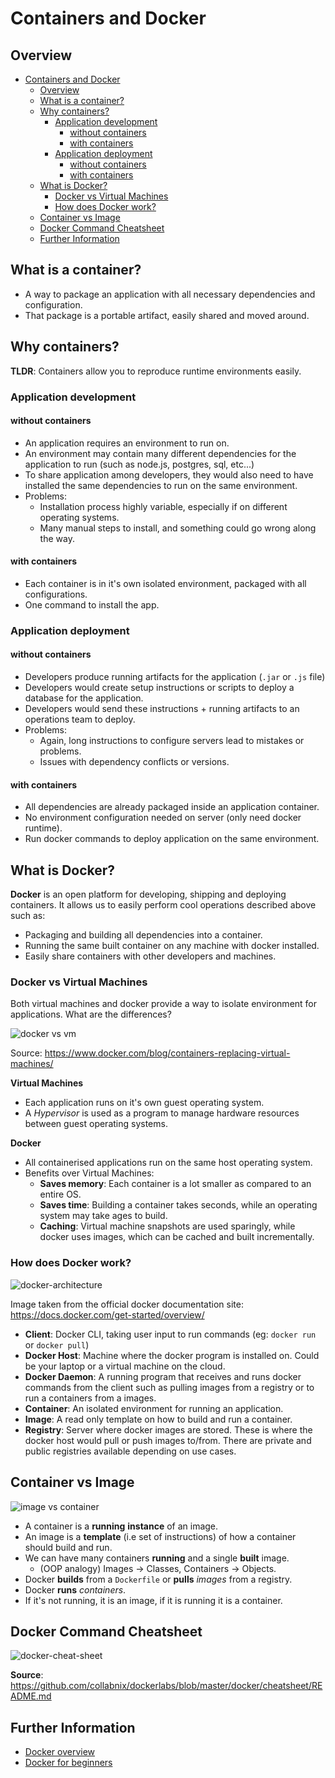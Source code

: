 # Containers and Docker

## Overview

- [Containers and Docker](#containers-and-docker)
  - [Overview](#overview)
  - [What is a container?](#what-is-a-container)
  - [Why containers?](#why-containers)
    - [Application development](#application-development)
      - [without containers](#without-containers)
      - [with containers](#with-containers)
    - [Application deployment](#application-deployment)
      - [without containers](#without-containers-1)
      - [with containers](#with-containers-1)
  - [What is Docker?](#what-is-docker)
    - [Docker vs Virtual Machines](#docker-vs-virtual-machines)
    - [How does Docker work?](#how-does-docker-work)
  - [Container vs Image](#container-vs-image)
  - [Docker Command Cheatsheet](#docker-command-cheatsheet)
  - [Further Information](#further-information)

## What is a container?

- A way to package an application with all necessary dependencies and configuration.
- That package is a portable artifact, easily shared and moved around.

## Why containers?

**TLDR**: Containers allow you to reproduce runtime environments easily.

### Application development

#### without containers

- An application requires an environment to run on.
- An environment may contain many different dependencies for the application to run (such as node.js, postgres, sql, etc...)
- To share application among developers, they would also need to have installed the same dependencies to run on the same environment.
- Problems:
  - Installation process highly variable, especially if on different operating systems.
  - Many manual steps to install, and something could go wrong along the way.

#### with containers

- Each container is in it's own isolated environment, packaged with all configurations.
- One command to install the app.

### Application deployment

#### without containers

- Developers produce running artifacts for the application (`.jar` or `.js` file)
- Developers would create setup instructions or scripts to deploy a database for the application.
- Developers would send these instructions + running artifacts to an operations team to deploy.
- Problems:
  - Again, long instructions to configure servers lead to mistakes or problems.
  - Issues with dependency conflicts or versions.

#### with containers

- All dependencies are already packaged inside an application container.
- No environment configuration needed on server (only need docker runtime).
- Run docker commands to deploy application on the same environment.

## What is Docker?

**Docker** is an open platform for developing, shipping and deploying containers. It allows us to easily perform cool operations described above such as:

- Packaging and building all dependencies into a container.
- Running the same built container on any machine with docker installed.
- Easily share containers with other developers and machines.

### Docker vs Virtual Machines

Both virtual machines and docker provide a way to isolate environment for applications. What are the differences?

![docker vs vm](https://i1.wp.com/www.docker.com/blog/wp-content/uploads/Blog.-Are-containers-..VM-Image-1-1024x435.png?ssl=1)

Source: https://www.docker.com/blog/containers-replacing-virtual-machines/

**Virtual Machines**

- Each application runs on it's own guest operating system.
- A _Hypervisor_ is used as a program to manage hardware resources between guest operating systems.

**Docker**

- All containerised applications run on the same host operating system.
- Benefits over Virtual Machines:
  - **Saves memory**: Each container is a lot smaller as compared to an entire OS.
  - **Saves time**: Building a container takes seconds, while an operating system may take ages to build.
  - **Caching**: Virtual machine snapshots are used sparingly, while docker uses images, which can be cached and built incrementally.

### How does Docker work?

![docker-architecture](https://docs.docker.com/engine/images/architecture.svg)

Image taken from the official docker documentation site: https://docs.docker.com/get-started/overview/

- **Client**: Docker CLI, taking user input to run commands (eg: `docker run` or `docker pull`)
- **Docker Host**: Machine where the docker program is installed on. Could be your laptop or a virtual machine on the cloud.
- **Docker Daemon**: A running program that receives and runs docker commands from the client such as pulling images from a registry or to run a containers from a images.
- **Container**: An isolated environment for running an application.
- **Image**: A read only template on how to build and run a container.
- **Registry**: Server where docker images are stored. These is where the docker host would pull or push images to/from. There are private and public registries available depending on use cases.

## Container vs Image

![image vs container](https://i.stack.imgur.com/Cx1eo.png)

- A container is a **running** **instance** of an image.
- An image is a **template** (i.e set of instructions) of how a container should build and run.
- We can have many containers **running** and a single **built** image.
  - (OOP analogy) Images -> Classes, Containers -> Objects.
- Docker **builds** from a `Dockerfile` or **pulls** *images* from a registry.  
- Docker **runs** *containers*.
- If it's not running, it is an image, if it is running it is a container.

## Docker Command Cheatsheet

![docker-cheat-sheet](https://raw.githubusercontent.com/sangam14/dockercheatsheets/master/dockercheatsheet8.png)

**Source**: https://github.com/collabnix/dockerlabs/blob/master/docker/cheatsheet/README.md

## Further Information

- [Docker overview](https://docs.docker.com/get-started/overview)
- [Docker for beginners](https://www.youtube.com/watch?v=3c-iBn73dDE&ab_channel=TechWorldwithNana)
